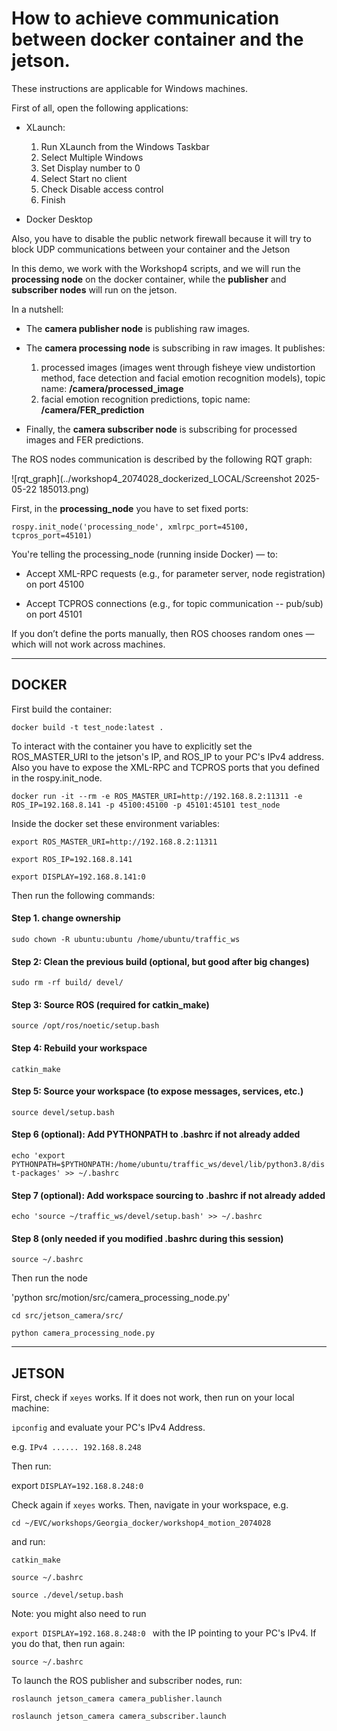 # How to achieve communication between docker container and the jetson.

These instructions are applicable for Windows machines.

First of all, open the following applications:


* XLaunch:
  1. Run XLaunch from the Windows Taskbar
  2. Select Multiple Windows
  3. Set Display number to 0
  4. Select Start no client
  5. Check Disable access control
  6. Finish

* Docker Desktop

Also, you have to disable the public network firewall because it will try to block UDP communications between your container and the 
Jetson


In this demo, we work with the Workshop4 scripts, and we will run the **processing node** on the docker container, while the
**publisher** and **subscriber nodes** will run on the jetson.

In a nutshell:

* The **camera publisher node** is publishing raw images. 

* The **camera processing node** is  subscribing in raw images. It publishes:
  1.	processed images (images went through fisheye view undistortion method, face detection and facial emotion recognition models), topic name: **/camera/processed_image**
  2.	facial emotion recognition predictions, topic name: **/camera/FER_prediction**

* Finally, the **camera subscriber node** is subscribing for processed images and FER predictions.

The ROS nodes communication is described by the following RQT graph:

![rqt_graph](../workshop4_2074028_dockerized_LOCAL/Screenshot 2025-05-22 185013.png)

First, in the **processing_node** you have to set fixed ports:

`rospy.init_node('processing_node', xmlrpc_port=45100, tcpros_port=45101)`

You're telling the processing_node (running inside Docker) — to:

* Accept XML-RPC requests (e.g., for parameter server, node registration) on port 45100

* Accept TCPROS connections (e.g., for topic communication -- pub/sub) on port 45101

If you don’t define the ports manually, then ROS chooses random ones — which will not
work across machines.

-----------------------------------------
DOCKER
------

First build the container:

`docker build -t test_node:latest .`


To interact with the container you have to explicitly set the ROS_MASTER_URI to the jetson's IP, and ROS_IP to your 
PC's IPv4 address. Also you have to 
expose the XML-RPC and TCPROS ports that you defined in the rospy.init_node.


`docker run -it --rm -e ROS_MASTER_URI=http://192.168.8.2:11311 -e ROS_IP=192.168.8.141 -p 45100:45100 -p 45101:45101 test_node
`


Inside the docker set these environment variables:

`export ROS_MASTER_URI=http://192.168.8.2:11311`

`export ROS_IP=192.168.8.141 `

`export DISPLAY=192.168.8.141:0`

Then run the following commands: 

#### Step 1. change ownership
`sudo chown -R ubuntu:ubuntu /home/ubuntu/traffic_ws`


#### Step 2: Clean the previous build (optional, but good after big changes)
`sudo rm -rf build/ devel/`

#### Step 3: Source ROS (required for catkin_make)
`source /opt/ros/noetic/setup.bash`


#### Step 4: Rebuild your workspace
`catkin_make`

#### Step 5: Source your workspace (to expose messages, services, etc.)
`source devel/setup.bash`

#### Step 6 (optional): Add PYTHONPATH to .bashrc if not already added
`echo 'export PYTHONPATH=$PYTHONPATH:/home/ubuntu/traffic_ws/devel/lib/python3.8/dist-packages' >> ~/.bashrc`

#### Step 7 (optional): Add workspace sourcing to .bashrc if not already added
`echo 'source ~/traffic_ws/devel/setup.bash' >> ~/.bashrc`

#### Step 8 (only needed if you modified .bashrc during this session)

`source ~/.bashrc`

Then run the node

'python src/motion/src/camera_processing_node.py'

`cd src/jetson_camera/src/`

`python camera_processing_node.py`




------------------------------------------
JETSON
-----

First, check if `xeyes` works. 
If it does not work, then run on your local machine:

`ipconfig` and evaluate your PC's IPv4 Address. 

e.g. `IPv4 ...... 192.168.8.248`

Then run:

export `DISPLAY=192.168.8.248:0`

Check again if `xeyes` works. 
Then, navigate in your workspace, e.g.

`cd ~/EVC/workshops/Georgia_docker/workshop4_motion_2074028`

and run:

`catkin_make`

`source ~/.bashrc`

`source ./devel/setup.bash`

Note: you might also need to run

`export DISPLAY=192.168.8.248:0
`
with the IP pointing to your PC's IPv4. If you do that, then run again:

`source ~/.bashrc`


To launch the ROS publisher and subscriber nodes, run:

`roslaunch jetson_camera camera_publisher.launch`

`roslaunch jetson_camera camera_subscriber.launch`



